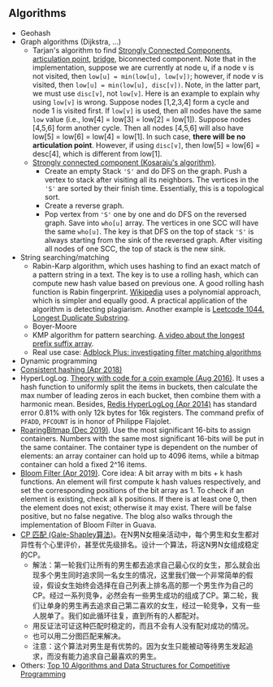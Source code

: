 
## Algorithms
* Geohash
* Graph algorithms (Dijkstra, ...)
  * Tarjan's algorithm to find [Strongly Connected Components](https://www.geeksforgeeks.org/tarjan-algorithm-find-strongly-connected-components/), [articulation point](https://www.geeksforgeeks.org/articulation-points-or-cut-vertices-in-a-graph/), [bridge](https://www.geeksforgeeks.org/bridge-in-a-graph/), biconnected component. Note that in the implementation, suppose we are currently at node u, if a node v is not visited, then `low[u] = min(low[u], low[v])`; however, if node v is visited, then `low[u] = min(low[u], disc[v])`. Note, in the latter part, we must use `disc[v]`, not `low[v]`. Here is an example to explain why using `low[v]` is wrong. Suppose nodes [1,2,3,4] form a cycle and node 1 is visited first. If `low[v]` is used, then all nodes have the same `low` value (i.e., low[4] = low[3] = low[2] = low[1]). Suppose nodes [4,5,6] form another cycle. Then all nodes [4,5,6] will also have low[5] = low[6] = low[4] = low[1]. In such case, **there will be no articulation point**. However, if using `disc[v]`, then low[5] = low[6] = desc[4], which is different from low[1].
  * [Strongly connected component (Kosaraju's algorithm)](https://www.geeksforgeeks.org/strongly-connected-components).
    * Create an empty Stack `'S'` and do DFS on the graph. Push a vertex to stack after visiting all its neighbors. The vertices in the `'S'` are sorted by their finish time.  Essentially, this is a topological sort.
    * Create a reverse graph.
    * Pop vertex from `'S'` one by one and do DFS on the reversed graph. Save into `who[u]` array. The vertices in one SCC will have the same `who[u]`. The key is that DFS on the top of stack `'S'` is always starting from the sink of the reversed graph. After visiting all nodes of one SCC, the top of stack is the new sink.
* String searching/matching
  * Rabin-Karp algorithm, which uses hashing to find an exact match of a pattern string in a text. The key is to use a rolling hash, which can compute new hash value based on previous one. A good rolling hash function is Rabin fingerprint. [Wikipedia](https://en.wikipedia.org/wiki/Rabin%E2%80%93Karp_algorithm) uses a polynomial approach, which is simpler and equally good. A practical application of the algorithm is detecting plagiarism. Another example is [Leetcode 1044. Longest Duplicate Substring](https://leetcode.com/problems/longest-duplicate-substring/).
  * Boyer-Moore
  * KMP algorithm for pattern searching. [A video about the longest prefix suffix array](https://www.youtube.com/watch?v=tWDUjkMv6Lc&feature=youtu.be).
  * Real use case: [Adblock Plus: investigating filter matching algorithms](https://adblockplus.org/blog/investigating-filter-matching-algorithms)
* Dynamic programming
* [Consistent hashing (Apr 2018)](https://juejin.im/post/5ae1476ef265da0b8d419ef2)
* HyperLogLog. [Theory with code for a coin example (Aug 2016)](https://thoughtbot.com/blog/hyperloglogs-in-redis#the-theory-behind-hyperloglogs). It uses a hash function to uniformly split the items in buckets, then calculate the max number of leading zeros in each bucket, then combine them with a harmonic mean. Besides, [Redis HyperLogLog (Apr 2014)](http://antirez.com/news/75) has standard error 0.81% with only 12k bytes for 16k registers. The command prefix of `PFADD`, `PFCOUNT` is in honor of Philippe Flajolet.
* [RoaringBitmap (Dec 2019)](https://www.jianshu.com/p/818ac4e90daf). Use the most significant 16-bits to assign containers. Numbers with the same most significant 16-bits will be put in the same container. The container type is dependent on the number of elements: an array container can hold up to 4096 items, while a bitmap container can hold a fixed 2^16 items.
* [Bloom Filter (Apr 2019)](https://www.jianshu.com/p/bef2ec1c361f). Core idea: A bit array with m bits + k hash functions. An element will first compute k hash values respectively, and set the corresponding positions of the bit array as 1. To check if an element is existing, check all k positions. If there is at least one 0, then the element does not exist; otherwise it may exist. There will be false positive, but no false negative. The blog also walks through the implementation of Bloom Filter in Guava.
* [CP 匹配 (Gale-Shapley算法)](https://zhuanlan.zhihu.com/p/171718378)。在N男N女相亲活动中，每个男生和女生都对异性有个心里评价，甚至优先级排名。设计一个算法，将这N男N女组成稳定的CP。
  * 解法：第一轮我们让所有的男生都去追求自己最心仪的女生，那么就会出现多个男生同时追求同一名女生的情况，这里我们做一个非常简单的假设，假设女生始终会选择在自己列表上排名高的那一个男生作为自己的CP。经过一系列竞争，必然会有一些男生成功的组成了CP。第二轮，我们让单身的男生再去追求自己第二喜欢的女生，经过一轮竞争，又有一些人脱单了。我们如此循环往复，直到所有的人都配对。
  * 用反证法可证这种匹配时稳定的，而且不会有人没有配对成功的情况。
  * 也可以用二分图匹配来解决。
  * 注意：这个算法对男生是有优势的。因为女生只能被动等待男生发起追求，而没有能力追求自己最喜欢的男生。
* Others: [Top 10 Algorithms and Data Structures for Competitive Programming](https://www.geeksforgeeks.org/top-algorithms-and-data-structures-for-competitive-programming/)

